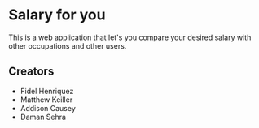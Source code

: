 # Salary for you
This is a web application that let's you compare your desired salary with other occupations and other users.

## Creators
* Fidel Henriquez
* Matthew Keiller
* Addison Causey
* Daman Sehra
